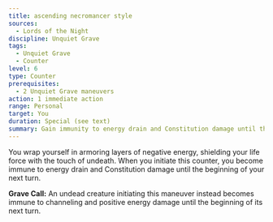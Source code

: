 ```yaml
---
title: ascending necromancer style
sources:
  - Lords of the Night
discipline: Unquiet Grave
tags:
  - Unquiet Grave
  - Counter
level: 6
type: Counter
prerequisites:
  - 2 Unquiet Grave maneuvers
action: 1 immediate action
range: Personal
target: You
duration: Special (see text)
summary: Gain immunity to energy drain and Constitution damage until the beginning of your next turn.
---
```


You wrap yourself in armoring layers of negative energy, shielding your life force with the touch of undeath. When you initiate this counter, you become immune to energy drain and Constitution damage until the beginning of your next turn.

**Grave Call:** An undead creature initiating this maneuver instead becomes immune to channeling and positive energy damage until the beginning of its next turn.
